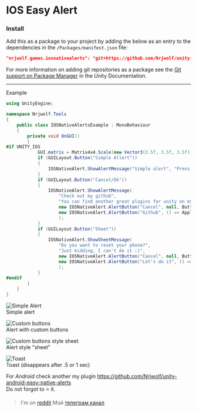 # IOS Easy Alert

### Install

Add this as a package to your project by adding the below as an entry to the dependencies in the `/Packages/manifest.json` file:

```json
"nrjwolf.games.iosnativealerts": "git+https://github.com/Nrjwolf/unity-ios-easy-native-alert"
```
For more information on adding git repositories as a package see the [Git support on Package Manager](https://docs.unity3d.com/Manual/upm-git.html) in the Unity Documentation.

---

Example
``` c#
using UnityEngine;

namespace Nrjwolf.Tools
{
    public class IOSNativeAlertsExample : MonoBehaviour
    {
        private void OnGUI()
        {
#if UNITY_IOS
            GUI.matrix = Matrix4x4.Scale(new Vector3(3.5f, 3.5f, 3.5f));
            if (GUILayout.Button("Simple Allert"))
            {
                IOSNativeAlert.ShowAlertMessage("Simple alert", "Press ok, if you're ok");
            }
            if (GUILayout.Button("Cancel/Ok"))
            {
                IOSNativeAlert.ShowAlertMessage(
                    "Check out my github",
                    "You can find another great plugins for unity on my github account",
                    new IOSNativeAlert.AlertButton("Cancel", null, ButtonStyle.Cancel),
                    new IOSNativeAlert.AlertButton("Github", () => Application.OpenURL("https://github.com/Nrjwolf"))
                    );
            }
            if (GUILayout.Button("Sheet"))
            {
                IOSNativeAlert.ShowSheetMessage(
                    "Do you want to reset your phone?",
                    "Just kidding, I can't do it :)",
                    new IOSNativeAlert.AlertButton("Cancel", null, ButtonStyle.Cancel),
                    new IOSNativeAlert.AlertButton("Let's do it", () => IOSNativeAlert.ShowToast("Reseting..."), ButtonStyle.Destructive)
                    );
            }
#endif
        }
    }
}
```

![](https://github.com/Nrjwolf/unity-ios-easy-native-alert/blob/master/images/SimpleAlert.png "Simple Alert") </br>
Simple alert

![](https://github.com/Nrjwolf/unity-ios-easy-native-alert/blob/master/images/AlertButtons.png "Custom buttons") </br>
Alert with custom buttons

![](https://github.com/Nrjwolf/unity-ios-easy-native-alert/blob/master/images/AlertSheets.png "Custom buttons style sheet") </br>
Alert style "sheet"

![](https://github.com/Nrjwolf/unity-ios-easy-native-alert/blob/master/images/Toast.png "Toast") </br>
Toast (disappears after .5 or 1 sec)

For *Android* check another my plugin https://github.com/Nrjwolf/unity-android-easy-native-alerts <br>
Do not forgot to ⭐️ it.

>I'm on [reddit](https://www.reddit.com/r/Nrjwolf/)
>Мой [телеграм канал](https://t.me/nrjwolf_live)
